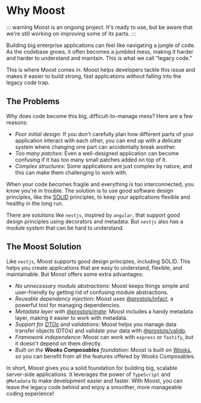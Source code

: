 # Why Moost

::: warning
Moost is an ongoing project. It's ready to use, but be aware that we're still working on improving some of its parts.
:::

Building big enterprise applications can feel like navigating a jungle of code. As the codebase grows, it often becomes a jumbled mess, making it harder and harder to understand and maintain. This is what we call "legacy code."

This is where Moost comes in. Moost helps developers tackle this issue and makes it easier to build strong, fast applications without falling into the legacy code trap.

## The Problems

Why does code become this big, difficult-to-manage mess? Here are a few reasons:

-   _Poor initial design_: If you don't carefully plan how different parts of your application interact with each other, you can end up with a delicate system where changing one part can accidentally break another.
-   _Too many patches_: Even a well-designed application can become confusing if it has too many small patches added on top of it.
-   _Complex structures_: Some applications are just complex by nature, and this can make them challenging to work with.

When your code becomes fragile and everything is too interconnected, you know you're in trouble. The solution is to use good software design principles, like the [SOLID](https://en.wikipedia.org/wiki/SOLID) principles, to keep your applications flexible and healthy in the long run.

There are solutions like `nestjs`, inspired by `angular`, that support good design principles using decorators and metadata. But `nestjs` also has a module system that can be hard to understand.

## The Moost Solution

Like `nestjs`, Moost supports good design principles, including SOLID. This helps you create applications that are easy to understand, flexible, and maintainable. But Moost offers some extra advantages:

-   _No unnecessary module abstractions_: Moost keeps things simple and user-friendly by getting rid of confusing module abstractions.
-   _Reusable dependency injection_: Moost uses [@prostojs/infact](https://github.com/prostojs/infact), a powerful tool for managing dependencies.
-   _Metadata layer with [@prostojs/mate](https://github.com/prostojs/mate)_: Moost includes a handy metadata layer, making it easier to work with metadata.
-   _Support for [DTOs](https://en.wikipedia.org/wiki/Data_transfer_object) and validations_: Moost helps you manage data transfer objects (DTOs) and validate your data with [@prostojs/valido](https://github.com/prostojs/valido).
-   _Framework independence_: Moost can work with `express` or `fastify`, but it doesn't depend on them directly.
-   _Built on the **Wooks Composables** foundation_: Moost is built on [Wooks](https://wooks.moost.org), so you can benefit from all the features offered by Wooks Composables.

In short, Moost gives you a solid foundation for building big, scalable server-side applications. It leverages the power of `TypeScript` and `@Metadata` to make development easier and faster. With Moost, you can leave the legacy code behind and enjoy a smoother, more manageable coding experience!